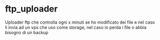 # ftp_uploader
Uploader ftp che controlla ogni x minuti se ho modificato dei file e nel caso li invia ad un vps che uso come storage, nel caso io perda i file o abbia bisogno di un backup
